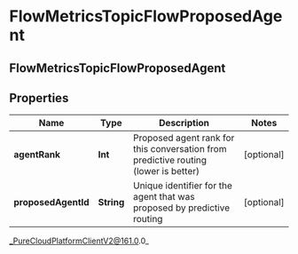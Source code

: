 # FlowMetricsTopicFlowProposedAgent

## FlowMetricsTopicFlowProposedAgent

## Properties

|Name | Type | Description | Notes|
|------------ | ------------- | ------------- | -------------|
| **agentRank** | **Int** | Proposed agent rank for this conversation from predictive routing (lower is better) | [optional] |
| **proposedAgentId** | **String** | Unique identifier for the agent that was proposed by predictive routing | [optional] |



_PureCloudPlatformClientV2@161.0.0_
